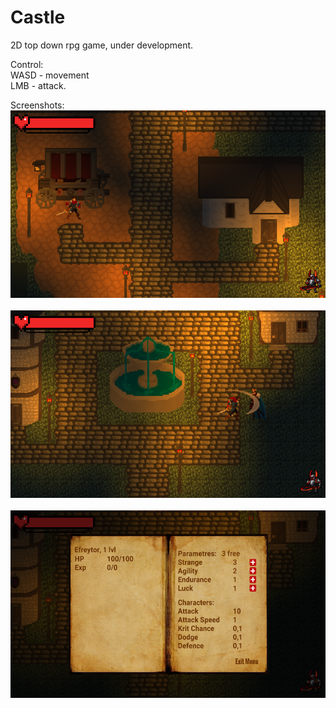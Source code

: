 # Castle
2D top down rpg game, under development.<br>

Control:<br>
WASD - movement<br>
LMB - attack.

Screenshots:<br>
<img src="https://github.com/Enot124/Castle/blob/master/Assets/Screenshots/Screenshot_36.png" title="Screen" alt="Screen" width="600" height="300"/>&nbsp;
<img src="https://github.com/Enot124/Castle/blob/master/Assets/Screenshots/Screenshot_37.png" title="Screen" alt="Screen" width="600" height="300"/>&nbsp;
<img src="https://github.com/Enot124/Castle/blob/master/Assets/Screenshots/Screenshot_38.png" title="Screen" alt="Screen" width="600" height="300"/>&nbsp;
